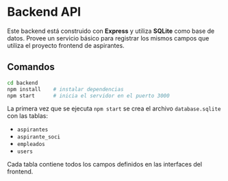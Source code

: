 # Backend API

Este backend está construido con **Express** y utiliza **SQLite** como base de datos. Provee un servicio básico para registrar los mismos campos que utiliza el proyecto frontend de aspirantes.

## Comandos

```bash
cd backend
npm install    # instalar dependencias
npm start      # inicia el servidor en el puerto 3000
```

La primera vez que se ejecuta `npm start` se crea el archivo `database.sqlite` con las tablas:

- `aspirantes`
- `aspirante_soci`
- `empleados`
- `users`

Cada tabla contiene todos los campos definidos en las interfaces del frontend.
